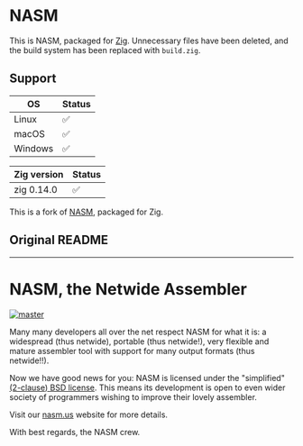 # NASM

This is NASM, packaged for [Zig](https://ziglang.org/). Unnecessary files
have been deleted, and the build system has been replaced with `build.zig`.

## Support

| OS      | Status |
|---------|--------|
| Linux   | ✅     |
| macOS   | ✅     |
| Windows | ✅     |

| Zig version | Status |
|-------------|--------|
| zig 0.14.0  | ✅     |

This is a fork of [NASM](https://nasm.us/), packaged for Zig.

## Original README

----------------------------------------------------------------------------

NASM, the Netwide Assembler
===========================

[![master](https://travis-ci.org/netwide-assembler/nasm.svg?branch=master)](https://travis-ci.org/netwide-assembler/nasm)

Many many developers all over the net respect NASM for what it is:
a widespread (thus netwide), portable (thus netwide!), very flexible
and mature assembler tool with support for many output formats (thus netwide!!).

Now we have good news for you: NASM is licensed under the "simplified"
[(2-clause) BSD license](https://opensource.org/licenses/BSD-2-Clause).
This means its development is open to even wider society of programmers
wishing to improve their lovely assembler.

Visit our [nasm.us](https://www.nasm.us/) website for more details.

With best regards, the NASM crew.
